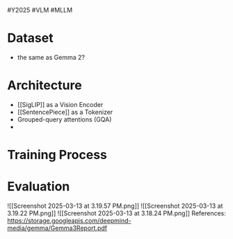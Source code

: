 #Y2025 #VLM #MLLM 


# Dataset
- the same as Gemma 2?

# Architecture

- [[SigLIP]] as a Vision Encoder 
- [[SentencePiece]] as a Tokenizer
- Grouped-query attentions (GQA)
- 

# Training Process


# Evaluation

![[Screenshot 2025-03-13 at 3.19.57 PM.png]]
![[Screenshot 2025-03-13 at 3.19.22 PM.png]]
![[Screenshot 2025-03-13 at 3.18.24 PM.png]]
References:
https://storage.googleapis.com/deepmind-media/gemma/Gemma3Report.pdf